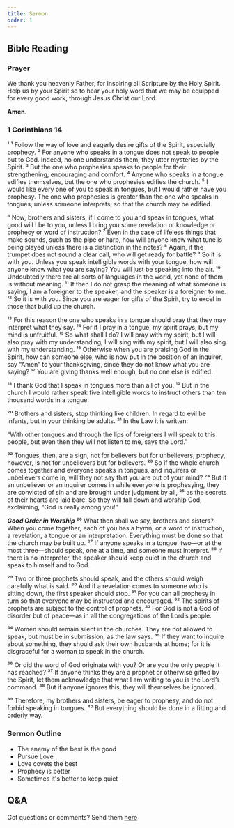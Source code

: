 ```yaml
---
title: Sermon 
order: 1
---
```


## Bible Reading

### Prayer
We thank you heavenly Father, for inspiring all Scripture by the Holy Spirit. Help us by your Spirit so to hear your holy word that we may be equipped for every good work, through Jesus Christ our Lord.  

**Amen.**


### 1 Corinthians 14

¹ ¹ Follow the way of love and eagerly desire gifts of the Spirit, especially prophecy. ² For anyone who speaks in a tongue does not speak to people but to God. Indeed, no one understands them; they utter mysteries by the Spirit. ³ But the one who prophesies speaks to people for their strengthening, encouraging and comfort. ⁴ Anyone who speaks in a tongue edifies themselves, but the one who prophesies edifies the church. ⁵ I would like every one of you to speak in tongues, but I would rather have you prophesy. The one who prophesies is greater than the one who speaks in tongues, unless someone interprets, so that the church may be edified.

⁶ Now, brothers and sisters, if I come to you and speak in tongues, what good will I be to you, unless I bring you some revelation or knowledge or prophecy or word of instruction? ⁷ Even in the case of lifeless things that make sounds, such as the pipe or harp, how will anyone know what tune is being played unless there is a distinction in the notes? ⁸ Again, if the trumpet does not sound a clear call, who will get ready for battle? ⁹ So it is with you. Unless you speak intelligible words with your tongue, how will anyone know what you are saying? You will just be speaking into the air. ¹⁰ Undoubtedly there are all sorts of languages in the world, yet none of them is without meaning. ¹¹ If then I do not grasp the meaning of what someone is saying, I am a foreigner to the speaker, and the speaker is a foreigner to me. ¹² So it is with you. Since you are eager for gifts of the Spirit, try to excel in those that build up the church.

¹³ For this reason the one who speaks in a tongue should pray that they may interpret what they say. ¹⁴ For if I pray in a tongue, my spirit prays, but my mind is unfruitful. ¹⁵ So what shall I do? I will pray with my spirit, but I will also pray with my understanding; I will sing with my spirit, but I will also sing with my understanding. ¹⁶ Otherwise when you are praising God in the Spirit, how can someone else, who is now put in the position of an inquirer, say “Amen” to your thanksgiving, since they do not know what you are saying? ¹⁷ You are giving thanks well enough, but no one else is edified.

¹⁸ I thank God that I speak in tongues more than all of you. ¹⁹ But in the church I would rather speak five intelligible words to instruct others than ten thousand words in a tongue.

²⁰ Brothers and sisters, stop thinking like children. In regard to evil be infants, but in your thinking be adults. ²¹ In the Law it is written:

“With other tongues
and through the lips of foreigners
I will speak to this people,
but even then they will not listen to me,
says the Lord.” 

²² Tongues, then, are a sign, not for believers but for unbelievers; prophecy, however, is not for unbelievers but for believers. ²³ So if the whole church comes together and everyone speaks in tongues, and inquirers or unbelievers come in, will they not say that you are out of your mind? ²⁴ But if an unbeliever or an inquirer comes in while everyone is prophesying, they are convicted of sin and are brought under judgment by all, ²⁵ as the secrets of their hearts are laid bare. So they will fall down and worship God, exclaiming, “God is really among you!”

_**Good Order in Worship**_
²⁶ What then shall we say, brothers and sisters? When you come together, each of you has a hymn, or a word of instruction, a revelation, a tongue or an interpretation. Everything must be done so that the church may be built up. ²⁷ If anyone speaks in a tongue, two—or at the most three—should speak, one at a time, and someone must interpret. ²⁸ If there is no interpreter, the speaker should keep quiet in the church and speak to himself and to God.

²⁹ Two or three prophets should speak, and the others should weigh carefully what is said. ³⁰ And if a revelation comes to someone who is sitting down, the first speaker should stop. ³¹ For you can all prophesy in turn so that everyone may be instructed and encouraged. ³² The spirits of prophets are subject to the control of prophets. ³³ For God is not a God of disorder but of peace—as in all the congregations of the Lord’s people.

³⁴ Women should remain silent in the churches. They are not allowed to speak, but must be in submission, as the law says. ³⁵ If they want to inquire about something, they should ask their own husbands at home; for it is disgraceful for a woman to speak in the church. 

³⁶ Or did the word of God originate with you? Or are you the only people it has reached? ³⁷ If anyone thinks they are a prophet or otherwise gifted by the Spirit, let them acknowledge that what I am writing to you is the Lord’s command. ³⁸ But if anyone ignores this, they will themselves be ignored. 

³⁹ Therefore, my brothers and sisters, be eager to prophesy, and do not forbid speaking in tongues. ⁴⁰ But everything should be done in a fitting and orderly way.


### Sermon Outline
-  The enemy of the best is the good
-  Pursue Love
-  Love covets the best
-  Prophecy is better
-  Sometimes it's better to keep quiet 

## Q&A
Got questions or comments? Send them [here](https://tinyurl.com/SGHACQuestionsAnswers)
